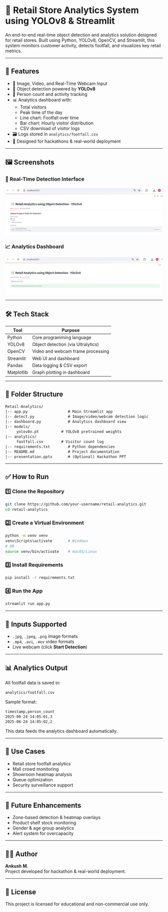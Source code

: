# 🛒 Retail Store Analytics System using YOLOv8 & Streamlit

An end-to-end real-time object detection and analytics solution designed for retail stores. Built using Python, YOLOv8, OpenCV, and Streamlit, this system monitors customer activity, detects footfall, and visualizes key retail metrics.

---

## 🚀 Features

- 📸 Image, Video, and Real-Time Webcam Input
- 🧠 Object detection powered by **YOLOv8**
- 👥 Person count and activity tracking
- 📊 Analytics dashboard with:
  - Total visitors
  - Peak time of the day
  - Line chart: Footfall over time
  - Bar chart: Hourly visitor distribution
  - CSV download of visitor logs
- 🗃️ Logs stored in `analytics/footfall.csv`
- 🎯 Designed for hackathons & real-world deployment

---

## 🖼️ Screenshots

### 🎥 Real-Time Detection Interface
![Detection](image.png)

### 📈 Analytics Dashboard
![Dashboard](image-1.png)

---

## 🛠️ Tech Stack

| Tool       | Purpose                            |
|------------|------------------------------------|
| Python     | Core programming language          |
| YOLOv8     | Object detection (via Ultralytics) |
| OpenCV     | Video and webcam frame processing  |
| Streamlit  | Web UI and dashboard               |
| Pandas     | Data logging & CSV export          |
| Matplotlib | Graph plotting in dashboard        |

---

## 📁 Folder Structure

```
Retail-Analytics/
|-- app.py                  # Main Streamlit app
|-- detect.py               # Image/video/webcam detection logic
|-- dashboard.py            # Analytics dashboard view
|-- models/
     yolov8n.pt          # YOLOv8 pretrained weights
|-- analytics/
     footfall.csv        # Visitor count log
|-- requirements.txt        # Python dependencies
|-- README.md               # Project documentation
|-- presentation.pptx       # (Optional) Hackathon PPT
```

---

## ✅ How to Run

### 1️⃣ Clone the Repository

```bash
git clone https://github.com/your-username/retail-analytics.git
cd retail-analytics
```

### 2️⃣ Create a Virtual Environment

```bash
python -m venv venv
venv\Scripts\activate       # Windows
# OR
source venv/bin/activate    # macOS/Linux
```

### 3️⃣ Install Requirements

```bash
pip install -r requirements.txt
```

### 4️⃣ Run the App

```bash
streamlit run app.py
```

---

## 🎥 Inputs Supported

- `.jpg`, `.jpeg`, `.png` image formats
- `.mp4`, `.avi`, `.mov` video formats
- Live webcam (click **Start Detection**)

---

## 📊 Analytics Output

All footfall data is saved in:

```
analytics/footfall.csv
```

Sample format:

```
timestamp,person_count
2025-06-24 14:05:01,3
2025-06-24 14:05:02,2
```

This data feeds the analytics dashboard automatically.

---

## 🎯 Use Cases

- Retail store footfall analytics
- Mall crowd monitoring
- Showroom heatmap analysis
- Queue optimization
- Security surveillance support

---

## 🌟 Future Enhancements

- Zone-based detection & heatmap overlays
- Product shelf stock monitoring
- Gender & age group analytics
- Alert system for overcapacity

---

## 👨‍💻 Author

**Ankush M.**  
Project developed for hackathon & real-world deployment.

---

## 📄 License

This project is licensed for educational and non-commercial use only.